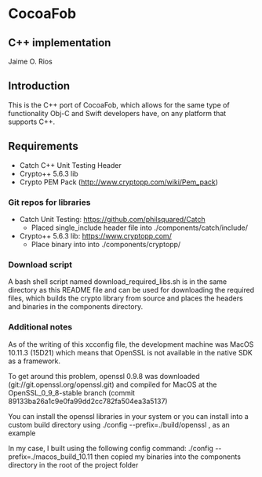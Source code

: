 # CocoaFob

## C++ implementation
Jaime O. Rios


## Introduction
This is the C++ port of CocoaFob, which allows for the same type of functionality Obj-C and Swift developers have, on any platform that supports C++.

## Requirements
* Catch C++ Unit Testing Header
* Crypto++ 5.6.3 lib 
* Crypto PEM Pack (http://www.cryptopp.com/wiki/Pem_pack)

### Git repos for libraries
* Catch Unit Testing: https://github.com/philsquared/Catch
   * Placed single_include header file into ./components/catch/include/
* Crypto++ 5.6.3 lib: https://www.cryptopp.com/
   * Place binary into into ./components/cryptopp/

### Download script
A bash shell script named download_required_libs.sh is in the same directory as this README file and can be used for downloading the required files, which builds the crypto library from source and places the headers and binaries in the components directory.

### Additional notes
As of the writing of this xcconfig file, the development machine was MacOS 10.11.3 (15D21)
which means that OpenSSL is not available in the native SDK as a framework.

To get around this problem, openssl 0.9.8 was downloaded (git://git.openssl.org/openssl.git)
and compiled for MacOS at the OpenSSL_0_9_8-stable branch (commit 89133ba26a1c9e0fa99dd2cc782fa504ea3a5137)

You can install the openssl libraries in your system or you can install into a custom build directory
using ./config --prefix=./build/openssl , as an example

In my case, I built using the following config command: ./config --prefix=./macos_build_10.11
then copied my binaries into the components directory in the root of the project folder